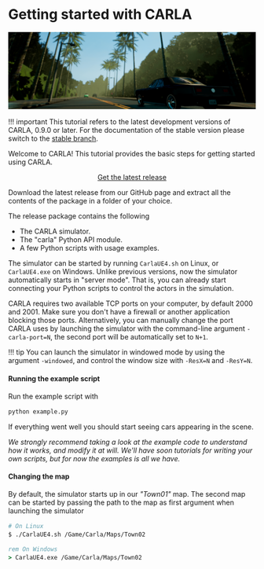 <h1>Getting started with CARLA</h1>

![Welcome to CARLA](img/welcome.png)

!!! important
    This tutorial refers to the latest development versions of CARLA, 0.9.0 or
    later. For the documentation of the stable version please switch to the
    [stable branch](https://carla.readthedocs.io/en/stable/getting_started/).

Welcome to CARLA! This tutorial provides the basic steps for getting started
using CARLA.

<!-- Latest release button -->
<p align="middle"><a href="https://github.com/carla-simulator/carla/blob/master/Docs/download.md" target="_blank" class="btn btn-neutral" title="Go to the latest CARLA release"><span class="icon icon-github"></span> Get the latest release</a></p>

Download the latest release from our GitHub page and extract all the contents of
the package in a folder of your choice.

The release package contains the following

  * The CARLA simulator.
  * The "carla" Python API module.
  * A few Python scripts with usage examples.

The simulator can be started by running `CarlaUE4.sh` on Linux, or
`CarlaUE4.exe` on Windows. Unlike previous versions, now the simulator
automatically starts in "server mode". That is, you can already start connecting
your Python scripts to control the actors in the simulation.

CARLA requires two available TCP ports on your computer, by default 2000 and
2001. Make sure you don't have a firewall or another application blocking those
ports. Alternatively, you can manually change the port CARLA uses by launching
the simulator with the command-line argument `-carla-port=N`, the second port
will be automatically set to `N+1`.

!!! tip
    You can launch the simulator in windowed mode by using the argument
    `-windowed`, and control the window size with `-ResX=N` and `-ResY=N`.

#### Running the example script

Run the example script with

```sh
python example.py
```

If everything went well you should start seeing cars appearing in the scene.

_We strongly recommend taking a look at the example code to understand how it
works, and modify it at will. We'll have soon tutorials for writing your own
scripts, but for now the examples is all we have._

#### Changing the map

By default, the simulator starts up in our _"Town01"_ map. The second map can be
started by passing the path to the map as first argument when launching the
simulator

```sh
# On Linux
$ ./CarlaUE4.sh /Game/Carla/Maps/Town02
```

```cmd
rem On Windows
> CarlaUE4.exe /Game/Carla/Maps/Town02
```
